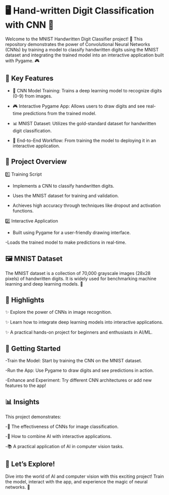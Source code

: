 # 🖥️ Hand-written Digit Classification with CNN 🤖

Welcome to the MNIST Handwritten Digit Classifier project! 🎉 This repository demonstrates the power of Convolutional Neural Networks (CNNs) by training a model to classify handwritten digits using the MNIST dataset and integrating the trained model into an interactive application built with Pygame. 🎮

## 🌟 Key Features

- 🧠 CNN Model Training: Trains a deep learning model to recognize digits (0-9) from images.

- 🎮 Interactive Pygame App: Allows users to draw digits and see real-time predictions from the trained model.

- 📊 MNIST Dataset: Utilizes the gold-standard dataset for handwritten digit classification.

- 🔄 End-to-End Workflow: From training the model to deploying it in an interactive application.

## 📂 Project Overview

1️⃣ Training Script

- Implements a CNN to classify handwritten digits.

- Uses the MNIST dataset for training and validation.

- Achieves high accuracy through techniques like dropout and activation functions.

2️⃣ Interactive Application

- Built using Pygame for a user-friendly drawing interface.

-Loads the trained model to make predictions in real-time.

## 🖼️ MNIST Dataset

The MNIST dataset is a collection of 70,000 grayscale images (28x28 pixels) of handwritten digits. It is widely used for benchmarking machine learning and deep learning models. 📖

## 🌈 Highlights

✨ Explore the power of CNNs in image recognition.

✨ Learn how to integrate deep learning models into interactive applications.

✨ A practical hands-on project for beginners and enthusiasts in AI/ML.

## 🚀 Getting Started

-Train the Model: Start by training the CNN on the MNIST dataset.

-Run the App: Use Pygame to draw digits and see predictions in action.

-Enhance and Experiment: Try different CNN architectures or add new features to the app!

## 📊 Insights

This project demonstrates:

-🧠 The effectiveness of CNNs for image classification.

-🎨 How to combine AI with interactive applications.

-📚 A practical application of AI in computer vision tasks.

## 🎉 Let’s Explore!

Dive into the world of AI and computer vision with this exciting project! Train the model, interact with the app, and experience the magic of neural networks. 🌟


